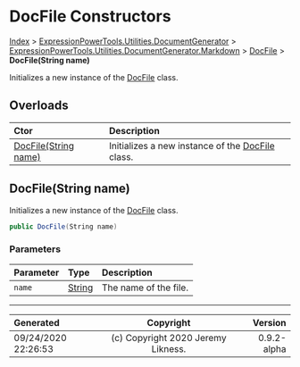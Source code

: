 ﻿# DocFile Constructors

[Index](../index.md) > [ExpressionPowerTools.Utilities.DocumentGenerator](ExpressionPowerTools.Utilities.DocumentGenerator.a.md) > [ExpressionPowerTools.Utilities.DocumentGenerator.Markdown](ExpressionPowerTools.Utilities.DocumentGenerator.Markdown.n.md) > [DocFile](ExpressionPowerTools.Utilities.DocumentGenerator.Markdown.DocFile.cs.md) > **DocFile(String name)**

Initializes a new instance of the [DocFile](ExpressionPowerTools.Utilities.DocumentGenerator.Markdown.DocFile.cs.md) class.

## Overloads

| Ctor | Description |
| :-- | :-- |
| [DocFile(String name)](#docfilestring-name) | Initializes a new instance of the [DocFile](ExpressionPowerTools.Utilities.DocumentGenerator.Markdown.DocFile.cs.md) class. |

## DocFile(String name)

Initializes a new instance of the [DocFile](ExpressionPowerTools.Utilities.DocumentGenerator.Markdown.DocFile.cs.md) class.

```csharp
public DocFile(String name)
```

### Parameters

| Parameter | Type | Description |
| :-- | :-- | :-- |
| `name` | [String](https://docs.microsoft.com/dotnet/api/system.string) | The name of the file. |



---

| Generated | Copyright | Version |
| :-- | :-: | --: |
| 09/24/2020 22:26:53 | (c) Copyright 2020 Jeremy Likness. | 0.9.2-alpha |
